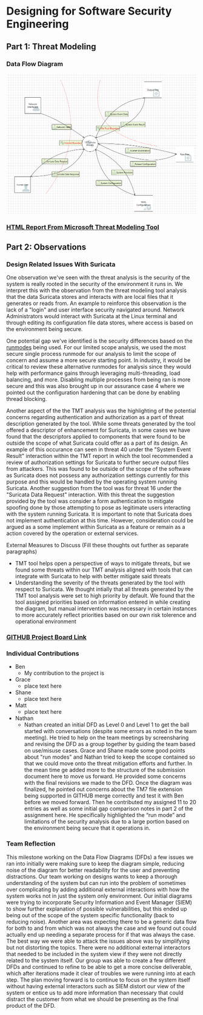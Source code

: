 # Designing for Software Security Engineering
## Part 1: Threat Modeling
### Data Flow Diagram
![Diagram](https://github.com/UNO-CYBR-8420-Team1/CYBR8420-Suricata/blob/main/Threat%20Modeling%20Brainstorm/Final%20DFD%20Design%20Image.png)
### [HTML Report From Microsoft Threat Modeling Tool](https://htmlpreview.github.io/?https://github.com/UNO-CYBR-8420-Team1/CYBR8420-Suricata/blob/main/Threat%20Modeling%20Brainstorm/Suricata%20DFD%20Report.htm)
## Part 2: Observations
### Design Related Issues With Suricata

One observation we've seen with the threat analysis is the security of the system is really rooted in the security of the environment it runs in. We interpret this with the observation from the threat modeling tool analysis that the data Suricata stores and interacts with are local files that it generates or reads from. An example to reinforce this observation is the lack of a "login" and user interface security navigated around. Network Administrators would interact with Suricata at the Linux terminal and through editing its configuration file data stores, where access is based on the environment being secure. 

One potential gap we've identified is the security differences based on the [runmodes](https://docs.suricata.io/en/latest/performance/runmodes.html) being used. For our limited scope analysis, we used the most secure single process runmode for our analysis to limit the scope of concern and assume a more secure starting point. In industry, it would be critical to review these alternative runmodes for analysis since they would help with performance gains through leveraging multi-threading, load balancing, and more. Disabling multiple processes from being ran is more secure and this was also brought up in our assurance case 4 where we pointed out the configuration hardening that can be done by enabling thread blocking.

Another aspect of the the TMT analysis was the highlighting of the potential concerns regarding authentication and authorization as a part of threat description generated by the tool. While some threats generated by the tool offered a descriptor of enhancement for Suricata, in some cases we have found that the descriptors applied to components that were found to be outside the scope of what Suricata could offer as a part of its design. An example of this occurance can seen in threat 40 under the "System Event Result" interaction within the TMT report in which the tool recommended a review of authorization settings for Suricata to further secure output files from attackers. This was found to be outside of the scope of the software as Suricata does not possess any authorization settings currently for this purpose and this would be handled by the operating system running Suricata. Another suggestion from the tool was for threat 16 under the "Suricata Data Request" interaction. With this threat the suggestion provided by the tool was consider a form authentication to mitigate spoofing done by those attempting to pose as legitimate users interacting with the system running Suricata. It is important to note that Suricata does not implement authentication at this time. However, consideration could be argued as a some implement within Suricata as a feature or remain as a action covered by the operation or external services.

External Measures to Discuss (Fill these thoughts out further as separate paragraphs)
- TMT tool helps open a perspective of ways to mitigate threats, but we found some threats within our TMT analysis aligned with tools that can integrate with Suricata to help with better mitigate said threats
- Understanding the severity of the threats generated by the tool with respect to Suricata. We thought intially that all threats generated by the TMT tool analysis were set to high priority by default. We found that the tool assigned priorities based on information entered in while creating the diagram, but manual intervention was necessary in certain instances to more accurately reflect priorities based on our own risk tolerence and operational environment

### [GITHUB Project Board Link](https://github.com/orgs/UNO-CYBR-8420-Team1/projects/1/views/2)
### Individual Contributions
- Ben
  - My contribution to the project is 
- Grace
  - place text here
- Shane
  - place text here
- Matt
  - place text here
- Nathan
  - Nathan created an initial DFD as Level 0 and Level 1 to get the ball started with conversations (despite some errors as noted in the team meeting). He tried to help on the team meetings by screensharing and revising the DFD as a group together by guiding the team based on use/misuse cases. Grace and Shane made some good points about "run modes" and Nathan tried to keep the scope contained so that we could move onto the threat mitigation efforts and further. In the mean time ge added more to the structure of the submission document here to move us forward. He provided some concerns with the final revisions we made to the DFD. Once the diagram was finalized, he pointed out concerns about the TM7 file extension being supported in GITHUB merge correctly and test it with Ben before we moved forward. Then he contributed my assigned 11 to 20 entries as well as some initial gap comparison notes in part 2 of the assignment here. He specifically highlighted the “run mode” and limitations of the security analysis due to a large portion based on the environment being secure that it operations in. 

### Team Reflection
This milestone working on the Data Flow Diagrams (DFDs) a few issues we ran into initially were making sure to keep the diagram simple, reducing noise of the diagram for better readability for the user and preventing distractions. Our team working on designs wants to keep a thorough understanding of the system but can run into the problem of sometimes over complicating by adding additional external interactions with how the system works not in just the system only environment. Our initial diagrams were trying to incorporate Security Information and Event Manager (SIEM) to show further explanation of possible vulnerabilities, but this ended up being out of the scope of the system specific functionality (back to reducing noise). Another area was expecting there to be a generic data flow for both to and from which was not always the case and we found out could actually end up needing a separate process for if that was always the case. The best way we were able to attack the issues above was by simplifying but not distorting the topics. There were no additional external interactors that needed to be included in the system view if they were not directly related to the system itself. Our group was able to create a few different DFDs and continued to refine to be able to get a more concise deliverable, which after iterations made it clear of troubles we were running into at each step. The plan moving forward is to continue to focus on the system itself without having external interactors such as SIEM distort our view of the system or entice us to add more information than necessary that could distract the customer from what we should be presenting as the final product of the DFD.
